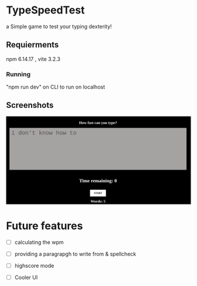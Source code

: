 # TypeSpeedTest
a Simple game to test your typing dexterity!

## Requierments
npm 6.14.17 , 
vite 3.2.3


### Running
"npm run dev" on CLI to run on localhost

## Screenshots

![alt text](https://github.com/Ashinoko/TypeSpeedTest/blob/main/screen_shots/Speed_game.png "startPage")


# Future features

- [ ] calculating the wpm
- [ ] providing a paragrapgh to write from & spellcheck
- [ ] highscore mode
- [ ] Cooler UI





